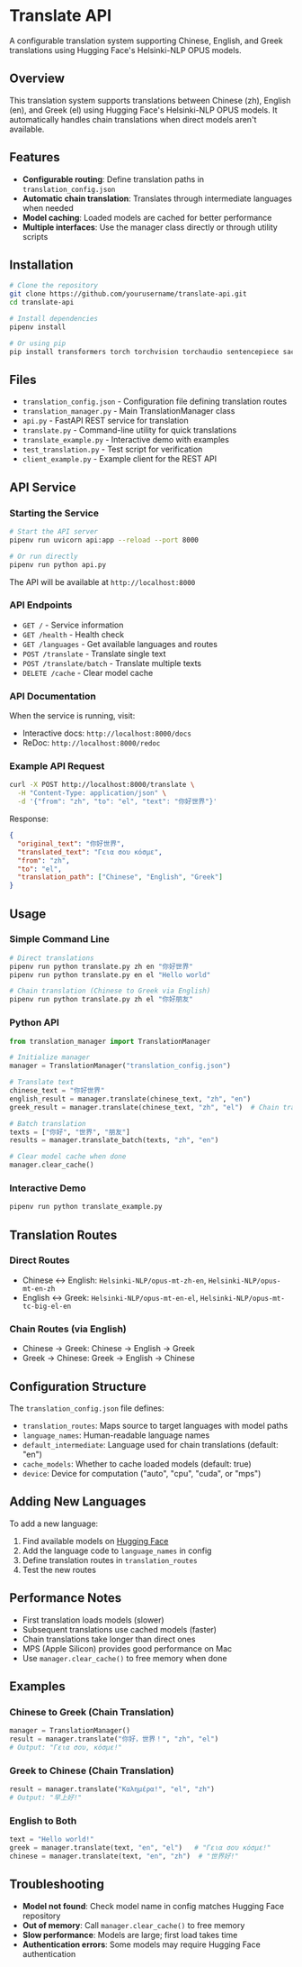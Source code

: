 # Translate API

A configurable translation system supporting Chinese, English, and Greek translations using Hugging Face's Helsinki-NLP OPUS models.

## Overview
This translation system supports translations between Chinese (zh), English (en), and Greek (el) using Hugging Face's Helsinki-NLP OPUS models. It automatically handles chain translations when direct models aren't available.

## Features
- **Configurable routing**: Define translation paths in `translation_config.json`
- **Automatic chain translation**: Translates through intermediate languages when needed
- **Model caching**: Loaded models are cached for better performance
- **Multiple interfaces**: Use the manager class directly or through utility scripts

## Installation

```bash
# Clone the repository
git clone https://github.com/yourusername/translate-api.git
cd translate-api

# Install dependencies
pipenv install

# Or using pip
pip install transformers torch torchvision torchaudio sentencepiece sacremoses
```

## Files
- `translation_config.json` - Configuration file defining translation routes
- `translation_manager.py` - Main TranslationManager class
- `api.py` - FastAPI REST service for translation
- `translate.py` - Command-line utility for quick translations
- `translate_example.py` - Interactive demo with examples
- `test_translation.py` - Test script for verification
- `client_example.py` - Example client for the REST API

## API Service

### Starting the Service
```bash
# Start the API server
pipenv run uvicorn api:app --reload --port 8000

# Or run directly
pipenv run python api.py
```

The API will be available at `http://localhost:8000`

### API Endpoints

- `GET /` - Service information
- `GET /health` - Health check
- `GET /languages` - Get available languages and routes
- `POST /translate` - Translate single text
- `POST /translate/batch` - Translate multiple texts
- `DELETE /cache` - Clear model cache

### API Documentation
When the service is running, visit:
- Interactive docs: `http://localhost:8000/docs`
- ReDoc: `http://localhost:8000/redoc`

### Example API Request
```bash
curl -X POST http://localhost:8000/translate \
  -H "Content-Type: application/json" \
  -d '{"from": "zh", "to": "el", "text": "你好世界"}'
```

Response:
```json
{
  "original_text": "你好世界",
  "translated_text": "Γεια σου κόσμε",
  "from": "zh",
  "to": "el",
  "translation_path": ["Chinese", "English", "Greek"]
}
```

## Usage

### Simple Command Line
```bash
# Direct translations
pipenv run python translate.py zh en "你好世界"
pipenv run python translate.py en el "Hello world"

# Chain translation (Chinese to Greek via English)
pipenv run python translate.py zh el "你好朋友"
```

### Python API
```python
from translation_manager import TranslationManager

# Initialize manager
manager = TranslationManager("translation_config.json")

# Translate text
chinese_text = "你好世界"
english_result = manager.translate(chinese_text, "zh", "en")
greek_result = manager.translate(chinese_text, "zh", "el")  # Chain translation

# Batch translation
texts = ["你好", "世界", "朋友"]
results = manager.translate_batch(texts, "zh", "en")

# Clear model cache when done
manager.clear_cache()
```

### Interactive Demo
```bash
pipenv run python translate_example.py
```

## Translation Routes

### Direct Routes
- Chinese ↔ English: `Helsinki-NLP/opus-mt-zh-en`, `Helsinki-NLP/opus-mt-en-zh`
- English ↔ Greek: `Helsinki-NLP/opus-mt-en-el`, `Helsinki-NLP/opus-mt-tc-big-el-en`

### Chain Routes (via English)
- Chinese → Greek: Chinese → English → Greek
- Greek → Chinese: Greek → English → Chinese

## Configuration Structure
The `translation_config.json` file defines:
- `translation_routes`: Maps source to target languages with model paths
- `language_names`: Human-readable language names
- `default_intermediate`: Language used for chain translations (default: "en")
- `cache_models`: Whether to cache loaded models (default: true)
- `device`: Device for computation ("auto", "cpu", "cuda", or "mps")

## Adding New Languages
To add a new language:
1. Find available models on [Hugging Face](https://huggingface.co/Helsinki-NLP)
2. Add the language code to `language_names` in config
3. Define translation routes in `translation_routes`
4. Test the new routes

## Performance Notes
- First translation loads models (slower)
- Subsequent translations use cached models (faster)
- Chain translations take longer than direct ones
- MPS (Apple Silicon) provides good performance on Mac
- Use `manager.clear_cache()` to free memory when done

## Examples

### Chinese to Greek (Chain Translation)
```python
manager = TranslationManager()
result = manager.translate("你好，世界！", "zh", "el")
# Output: "Γεια σου, κόσμε!"
```

### Greek to Chinese (Chain Translation)
```python
result = manager.translate("Καλημέρα!", "el", "zh")
# Output: "早上好!"
```

### English to Both
```python
text = "Hello world!"
greek = manager.translate(text, "en", "el")   # "Γεια σου κόσμε!"
chinese = manager.translate(text, "en", "zh")  # "世界好!"
```

## Troubleshooting
- **Model not found**: Check model name in config matches Hugging Face repository
- **Out of memory**: Call `manager.clear_cache()` to free memory
- **Slow performance**: Models are large; first load takes time
- **Authentication errors**: Some models may require Hugging Face authentication
